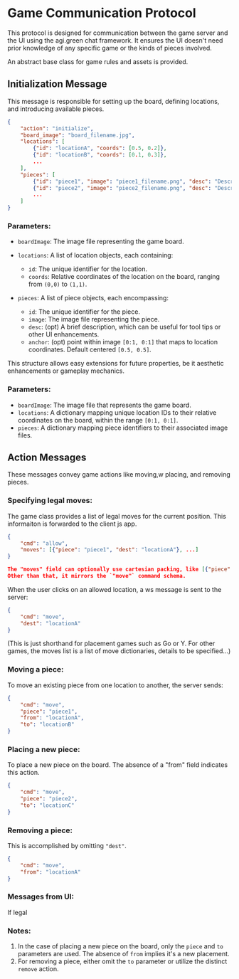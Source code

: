 
# Game Communication Protocol

This protocol is designed for communication between the game server and the UI using the agi.green chat framework. It ensures the UI doesn't need prior knowledge of any specific game or the kinds of pieces involved.

An abstract base class for game rules and assets is provided.

## Initialization Message

This message is responsible for setting up the board, defining locations, and introducing available pieces.


```json
{
    "action": "initialize",
    "board_image": "board_filename.jpg",
    "locations": [
        {"id": "locationA", "coords": [0.5, 0.2]},
        {"id": "locationB", "coords": [0.1, 0.3]},
        ...
    ],
    "pieces": [
        {"id": "piece1", "image": "piece1_filename.png", "desc": "Description for piece1"},
        {"id": "piece2", "image": "piece2_filename.png", "desc": "Description for piece2"},
        ...
    ]
}
```

### Parameters:

- `boardImage`: The image file representing the game board.

- `locations`: A list of location objects, each containing:
    - `id`: The unique identifier for the location.
    - `coords`: Relative coordinates of the location on the board, ranging from `(0,0)` to `(1,1)`.

- `pieces`: A list of piece objects, each encompassing:
    - `id`: The unique identifier for the piece.
    - `image`: The image file representing the piece.
    - `desc`: (opt) A brief description, which can be useful for tool tips or other UI enhancements.
    - `anchor`: (opt) point within image `[0:1, 0:1]` that maps to location coordinates. Default centered `[0.5, 0.5]`.

This structure allows easy extensions for future properties, be it aesthetic enhancements or gameplay mechanics.


### Parameters:

- `boardImage`: The image file that represents the game board.
- `locations`: A dictionary mapping unique location IDs to their relative coordinates on the board, within the range `[0:1, 0:1]`.
- `pieces`: A dictionary mapping piece identifiers to their associated image files.

## Action Messages

These messages convey game actions like moving,w placing, and removing pieces.

### Specifying legal moves:

The game class provides a list of legal moves for the current position. This informaiton is forwarded to the client js app.
```json
{
    "cmd": "allow",
    "moves": [{"piece": "piece1", "dest": "locationA"}, ...]
}

The "moves" field can optionally use cartesian packing, like [{"piece":"w", "dest": ["1", "2", "5"] }].
Other than that, it mirrors the `"move"` command schema.

```
When the user clicks on an allowed location, a ws message is sent to the server:

```json
{
    "cmd": "move",
    "dest": "locationA"
}
```

(This is just shorthand for placement games such as Go or Y. For other games, the moves list is a list of move dictionaries, details to be specified...)

### Moving a piece:

To move an existing piece from one location to another, the server sends:

```json
{
    "cmd": "move",
    "piece": "piece1",
    "from": "locationA",
    "to": "locationB"
}
```

### Placing a new piece:

To place a new piece on the board. The absence of a "from" field indicates this action.

```json
{
    "cmd": "move",
    "piece": "piece2",
    "to": "locationC"
}
```

### Removing a piece:

This is accomplished by omitting `"dest"`.

```json
{
    "cmd": "move",
    "from": "locationA"
}
```

### Messages from UI:

If legal

### Notes:

1. In the case of placing a new piece on the board, only the `piece` and `to` parameters are used. The absence of `from` implies it's a new placement.
2. For removing a piece, either omit the `to` parameter or utilize the distinct `remove` action.



